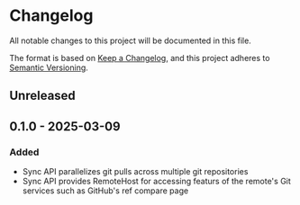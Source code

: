 # Changelog

All notable changes to this project will be documented in this file.

The format is based on [Keep a Changelog](https://keepachangelog.com/en/1.1.0/),
and this project adheres to [Semantic Versioning](https://semver.org/spec/v2.0.0.html).

## Unreleased

## 0.1.0 - 2025-03-09

### Added

- Sync API parallelizes git pulls across multiple git repositories
- Sync API provides RemoteHost for accessing featurs of the remote's Git services such as GitHub's ref compare page

[Unreleased]: https://github.com/eighty4/maestro/compare/maestro_git-v0.1.0...HEAD
[0.1.0]: https://github.com/eighty4/maestro/releases/tag/maestro_git-v0.1.0
